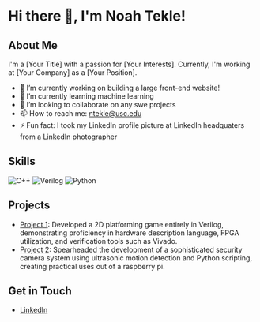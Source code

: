 # Hi there 👋, I'm Noah Tekle!

## About Me
I'm a [Your Title] with a passion for [Your Interests]. Currently, I'm working at [Your Company] as a [Your Position].

- 🔭 I’m currently working on building a large front-end website!
- 🌱 I’m currently learning machine learning
- 👯 I’m looking to collaborate on any swe projects
- 📫 How to reach me: ntekle@usc.edu
- ⚡ Fun fact: I took my LinkedIn profile picture at LinkedIn headquaters from a LinkedIn photographer

## Skills
![C++](https://img.shields.io/badge/C++-00599C?logo=c%2B%2B&logoColor=white)
![Verilog](https://img.shields.io/badge/Verilog-8C1515?logoColor=white)
![Python](https://img.shields.io/badge/Python-3776AB?logo=python&logoColor=white)

## Projects
- [Project 1](https://github.com/ntekle99/stick_figure_mario): Developed a 2D platforming game entirely in Verilog, demonstrating proficiency in hardware description language, FPGA utilization, and verification tools such as Vivado.
- [Project 2](https://github.com/ntekle99/Security_camera): Spearheaded the development of a sophisticated security camera system using ultrasonic motion detection and Python scripting, creating practical uses out of a raspberry pi.


## Get in Touch
- [LinkedIn](https://www.linkedin.com/in/noah-tekle/)


